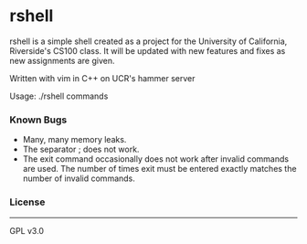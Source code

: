 # rshell

rshell is a simple shell created as a project for the University of California, Riverside's CS100 class. It will be updated with new features and fixes as new assignments are given.

Written with vim in C++ on UCR's hammer server

Usage: ./rshell commands

### Known Bugs
- Many, many memory leaks.
- The separator ; does not work.
- The exit command occasionally does not work after invalid commands are used. The number of times exit must be entered exactly matches the number of invalid commands.

### License
----

GPL v3.0
